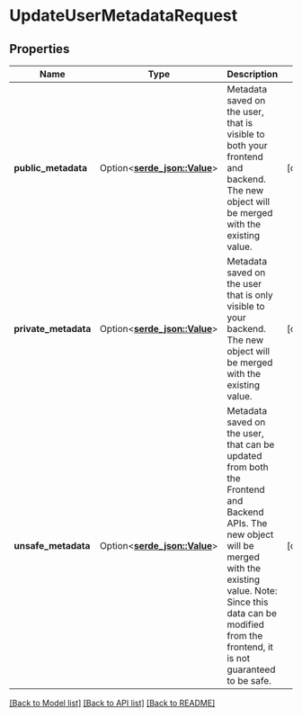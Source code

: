 # UpdateUserMetadataRequest

## Properties

Name | Type | Description | Notes
------------ | ------------- | ------------- | -------------
**public_metadata** | Option<[**serde_json::Value**](.md)> | Metadata saved on the user, that is visible to both your frontend and backend. The new object will be merged with the existing value. | [optional]
**private_metadata** | Option<[**serde_json::Value**](.md)> | Metadata saved on the user that is only visible to your backend. The new object will be merged with the existing value. | [optional]
**unsafe_metadata** | Option<[**serde_json::Value**](.md)> | Metadata saved on the user, that can be updated from both the Frontend and Backend APIs. The new object will be merged with the existing value.  Note: Since this data can be modified from the frontend, it is not guaranteed to be safe. | [optional]

[[Back to Model list]](../README.md#documentation-for-models) [[Back to API list]](../README.md#documentation-for-api-endpoints) [[Back to README]](../README.md)


